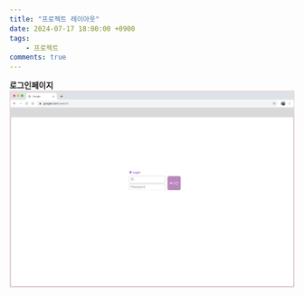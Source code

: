 ```yaml
---
title: "프로젝트 레이아웃"
date: 2024-07-17 18:00:00 +0900
tags: 
    - 프로젝트
comments: true
---
```


**로그인페이지**
![My Image](/assets/images/messenger_layout_login.png)